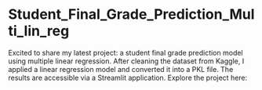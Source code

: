 # Student_Final_Grade_Prediction_Multi_lin_reg
​Excited to share my latest project: a student final grade prediction model using multiple linear regression. After cleaning the dataset from Kaggle, I applied a linear regression model and converted it into a PKL file. The results are accessible via a Streamlit application. Explore the project here:
